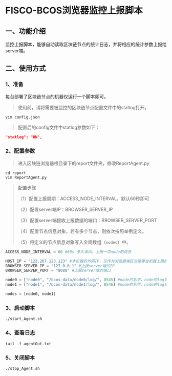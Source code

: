 # FISCO-BCOS浏览器监控上报脚本

## 一、功能介绍

监控上报脚本，能够自动读取区块链节点的统计日志，并将相应的统计参数上报给server端。

## 二、使用方式

### 1、准备

每台部署了区块链节点的机器仅运行一个脚本即可。

> 使用前，请将需要被监控的区块链节点配置文件中的statlog打开。

```shell
vim config.json
```

> 配置后的config文件中statlog参数如下：

```json
"statlog": "ON",
```

### 2、配置参数

> 进入区块链浏览器根目录下的report文件夹，修改ReportAgent.py

```shell
cd report
vim ReportAgent.py
```

> 配置步骤
>
> （1）配置上报周期：ACCESS_NODE_INTERVAL，默认60秒即可
>
> （2）配置server端IP：BROWSER_SERVER_IP
>
> （3）配置server端接收上报数据的端口：BROWSER_SERVER_PORT
>
> （4）配置节点信息对象。若有多个节点，则依次按照举例定义。
>
> （5）将定义的节点信息对象写入全局数组（```nodes```）中。

```python
ACCESS_NODE_INTERVAL = 60 #60s 多久询问、上报一次node的信息

HOST_IP = "123.207.123.123" #本机器的外网IP，仅作为浏览器端区分是哪台机器上报的数据
BROWSER_SERVER_IP = "127.0.0.1" #上报server端的IP
BROWSER_SERVER_PORT = "8088" #上报server端的端口

node0 = ["node0", "/bcos-data/node0/log/", 8545] #node的名字，node的log目录, RPC端口号
node1 = ["node1", "/bcos-data/node1/log/", 8546] #node的名字，node的log目录, RPC端口号

nodes = [node0, node1]
```

### 3、启动脚本

```shell
./start_Agent.sh
```

### 4、查看日志

```shell
tail -f agentOut.txt
```

### 5、关闭脚本

```shell
./stop_Agent.sh
```





